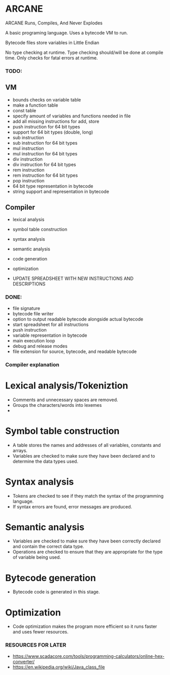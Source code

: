 # ARCANE
ARCANE Runs, Compiles, And Never Explodes

 A basic programing language.
Uses a bytecode VM to run.
  
Bytecode files store variables in Little Endian 

No type checking at runtime.
Type checking should/will be done at compile time.
Only checks for fatal errors at runtime.


### TODO:

## VM
- bounds checks on variable table
- make a function table
- const table
- specify amount of variables and functions needed in file
- add all missing instructions for add, store
- push instruction for 64 bit types
- support for 64 bit types (double, long)
- sub instruction
- sub instruction for 64 bit types
- mul instruction
- mul instruction for 64 bit types
- div instruction
- div instruction for 64 bit types
- rem instruction
- rem instruction for 64 bit types
- pop instruction
- 64 bit type representation in bytecode
- string support and representation in bytecode

## Compiler

- lexical analysis
- symbol table construction
- syntax analysis
- semantic analysis
- code generation
- optimization


- UPDATE SPREADSHEET WITH NEW INSTRUCTIONS AND DESCRIPTIONS


### DONE:

- file signature
- bytecode file writer
- option to output readable bytecode alongside actual bytecode
- start spreadsheet for all instructions
- push instruction
- variable representation in bytecode
- main execution loop
- debug and release modes
- file extension for source, bytecode, and readable bytecode


### Compiler explanation

# Lexical analysis/Tokeniztion
- Comments and unnecessary spaces are removed.
- Groups the characters/words into lexemes
- 
# Symbol table construction
- A table stores the names and addresses of all variables, constants and arrays.
- Variables are checked to make sure they have been declared and to determine the data types used.
# Syntax analysis
- Tokens are checked to see if they match the syntax of the programming language.
- If syntax errors are found, error messages are produced.
# Semantic analysis
- Variables are checked to make sure they have been correctly declared and contain the correct data type.
- Operations are checked to ensure that they are appropriate for the type of variable being used.
# Bytecode generation
- Bytecode code is generated in this stage.
# Optimization
- Code optimization makes the program more efficient so it runs faster and uses fewer resources.

### RESOURCES FOR LATER

- https://www.scadacore.com/tools/programming-calculators/online-hex-converter/
- https://en.wikipedia.org/wiki/Java_class_file


